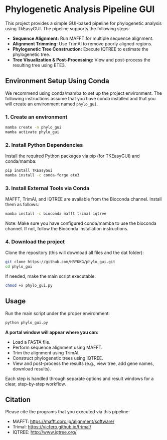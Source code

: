 # Phylogenetic Analysis Pipeline GUI

This project provides a simple GUI-based pipeline for phylogenetic analysis using TkEasyGUI. The pipeline supports the following steps:

- **Sequence Alignment:** Run MAFFT for multiple sequence alignment.
- **Alignment Trimming:** Use TrimAl to remove poorly aligned regions.
- **Phylogenetic Tree Construction:** Execute IQTREE to estimate the phylogenetic tree.
- **Tree Visualization & Post-Processing:** View and post-process the resulting tree using ETE3.

## Environment Setup Using Conda

We recommend using conda/mamba to set up the project environment. The following instructions assume that you have conda installed and that you will create an environment named `phylo_gui`.

### 1. Create an environment

```bash
mamba create -n phylo_gui 
mamba activate phylo_gui
```
### 2. Install Python Dependencies

Install the required Python packages via pip (for TKEasyGUI) and conda/mamba:
```bash
pip install TKEasyGui
mamba install -c conda-forge ete3
```

### 3. Install External Tools via Conda

MAFFT, TrimAl, and IQTREE are available from the Bioconda channel. Install them as follows:

```bash
mamba install -c bioconda mafft trimal iqtree
```
Note: Make sure you have configured conda/mamba to use the bioconda channel. If not, follow the Bioconda installation instructions.

### 4. Download the project
Clone the repository (this will download all files and the dat folder):
```bash
git clone https://github.com/HRYKKG/phylo_gui.git
cd phylo_gui
```
If needed, make the main script executable:
```bash
chmod +x phylo_gui.py
```


## Usage
Run the main script under the proper environment:
```bash
python phylo_gui.py 
```

**A portal window will appear where you can:**
- Load a FASTA file.
- Perform sequence alignment using MAFFT.
- Trim the alignment using TrimAl.
- Construct phylogenetic trees using IQTREE.
- View and post-process the results (e.g., view tree, add gene names, download results).

Each step is handled through separate options and result windows for a clear, step-by-step workflow.


## Citation
Please cite the programs that you executed via this pipeline:
  - MAFFT: https://mafft.cbrc.jp/alignment/software/
  - Trimal: https://vicfero.github.io/trimal/
  - IQTREE: http://www.iqtree.org/


